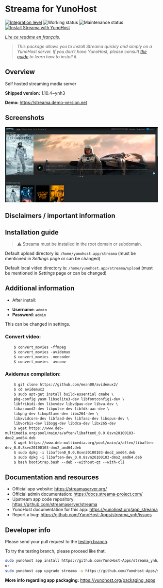 <!--
N.B.: This README was automatically generated by https://github.com/YunoHost/apps/tree/master/tools/README-generator
It shall NOT be edited by hand.
-->

# Streama for YunoHost

[![Integration level](https://dash.yunohost.org/integration/streama.svg)](https://dash.yunohost.org/appci/app/streama) ![Working status](https://ci-apps.yunohost.org/ci/badges/streama.status.svg) ![Maintenance status](https://ci-apps.yunohost.org/ci/badges/streama.maintain.svg)  
[![Install Streama with YunoHost](https://install-app.yunohost.org/install-with-yunohost.svg)](https://install-app.yunohost.org/?app=streama)

*[Lire ce readme en français.](./README_fr.md)*

> *This package allows you to install Streama quickly and simply on a YunoHost server.
If you don't have YunoHost, please consult [the guide](https://yunohost.org/#/install) to learn how to install it.*

## Overview

Self hosted streaming media server

**Shipped version:** 1.10.4~ynh3

**Demo:** https://streama.demo-version.net

## Screenshots

![Screenshot of Streama](./doc/screenshots/screenshot.png)

## Disclaimers / important information

## Installation guide

> :warning: Streama must be installed in the root domain or subdomain.

Default upload directory is: `/home/yunohost.app/streama` (must be mentioned in *Settings* page or can be changed)
 
Default local video directory is: `/home/yunohost.app/streama/upload` (must be mentioned in *Settings* page or can be changed)

## Additional information

* After install:
 - **Username**: `admin`
 - **Password**: `admin`

This can be changed in settings.

### Convert video:
 
        $ convert_movies -ffmpeg 
        $ convert_movies -avidemux
        $ convert_movies -mencoder
        $ convert_movies -avconv
        
### Avidemux compilation:

        $ git clone https://github.com/mean00/avidemux2/
        $ cd avidemux2
        $ sudo apt-get install build-essential cmake \
        pkg-config yasm libsqlite3-dev libfontconfig1-dev \
        libfribidi-dev libxvdev libvdpau-dev libva-dev \
        libasound2-dev libpulse-dev libfdk-aac-dev \
        libpng-dev libmp3lame-dev libx264-dev \
        libxvidcore-dev libfaad-dev libfaac-dev libopus-dev \
        libvorbis-dev libogg-dev libdca-dev libx265-dev
        $ wget https://www.deb-multimedia.org/pool/main/a/aften/libaften0_0.0.8svn20100103-dmo2_amd64.deb
        $ wget https://www.deb-multimedia.org/pool/main/a/aften/libaften-dev_0.0.8svn20100103-dmo2_amd64.deb
        $ sudo dpkg -i libaften0_0.0.8svn20100103-dmo2_amd64.deb
        $ sudo dpkg -i libaften-dev_0.0.8svn20100103-dmo2_amd64.deb
        $ bash bootStrap.bash --deb --without-qt --with-cli

## Documentation and resources

* Official app website: <https://streamaserver.org/>
* Official admin documentation: <https://docs.streama-project.com/>
* Upstream app code repository: <https://github.com/streamaserver/streama>
* YunoHost documentation for this app: <https://yunohost.org/app_streama>
* Report a bug: <https://github.com/YunoHost-Apps/streama_ynh/issues>

## Developer info

Please send your pull request to the [testing branch](https://github.com/YunoHost-Apps/streama_ynh/tree/testing).

To try the testing branch, please proceed like that.

``` bash
sudo yunohost app install https://github.com/YunoHost-Apps/streama_ynh/tree/testing --debug
or
sudo yunohost app upgrade streama -u https://github.com/YunoHost-Apps/streama_ynh/tree/testing --debug
```

**More info regarding app packaging:** <https://yunohost.org/packaging_apps>
